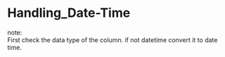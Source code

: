 # Handling_Date-Time
note:
<br>
First check the data type of the column. if not datetime convert it to  date time.
